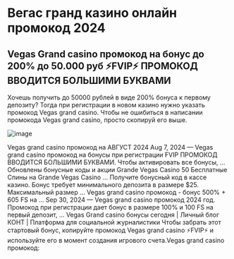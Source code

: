 # Вегас гранд казино онлайн промокод 2024

## Vegas Grand casino промокод на бонус до 200% до 50.000 руб ⚡️FVIP⚡️ ПРОМОКОД ВВОДИТСЯ БОЛЬШИМИ БУКВАМИ

Хочешь получить до 50000 рублей в виде 200% бонуса к первому депозиту? Тогда при регистрации в новом казино нужно указать промокод Vegas grand casino. Чтобы не ошибиться в написании промокода Vegas grand casino, просто скопируй его выше.


![image](https://github.com/user-attachments/assets/17304459-f9d6-4c44-b902-92da987b620d)


Vegas grand casino промокод на АВГУСТ 2024 Aug 7, 2024 — Vegas grand casino промокод на бонусы при регистрации FVIP ПРОМОКОД ВВОДИТСЯ БОЛЬШИМИ БУКВАМИ. Чтобы активировать все бонусы, ... Обновлены бонусные коды и акции Grande Vegas Casino 50 Бесплатные Спины на Grande Vegas Casino ... Получите бонусный код в кассе казино. Бонус требует минимального депозита в размере $25. Максимальный размер ... Vegas grand casino промокод - бонус 500% + 605 FS на ... Sep 30, 2024 — Vegas grand casino промокод 2024 год. Промокод при регистрации дает бонус в размере 100% и 100 FS на первый депозит, ... Vegas Grand casino бонусы сегодня | Личный блог КОНТ | Платформа для социальной журналистики Чтобы забрать этот стартовый бонус, копируйте промокод Vegas grand casino ⚡️FVIP⚡️ и используйте его в момент создания игрового счета.Vegas grand casino промокод:
